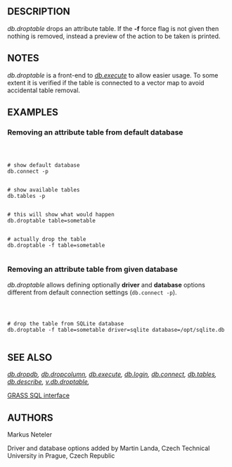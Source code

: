
## DESCRIPTION

*db.droptable* drops an attribute table. If the **-f**
force flag is not given then nothing is removed, instead a preview of
the action to be taken is printed.

## NOTES

*db.droptable* is a front-end
to *[db.execute](db.execute.html)* to allow easier
usage. To some extent it is verified if the table is connected to a
vector map to avoid accidental table removal.

## EXAMPLES

### Removing an attribute table from default database

```



# show default database
db.connect -p


# show available tables
db.tables -p


# this will show what would happen
db.droptable table=sometable


# actually drop the table
db.droptable -f table=sometable


```

### Removing an attribute table from given database

*db.droptable* allows defining optionally **driver**
and **database** options different from default connection settings
(`db.connect -p`).

```



# drop the table from SQLite database
db.droptable -f table=sometable driver=sqlite database=/opt/sqlite.db


```

## SEE ALSO

*[db.dropdb](db.dropdb.html),
[db.dropcolumn](db.dropcolumn.html),
[db.execute](db.execute.html),
[db.login](db.login.html),
[db.connect](db.connect.html),
[db.tables](db.tables.html),
[db.describe](db.describe.html),
[v.db.droptable](v.db.droptable.html),*

[GRASS SQL interface](sql.html)

## AUTHORS

Markus Neteler

Driver and database options added by Martin Landa, Czech Technical University in Prague, Czech Republic
